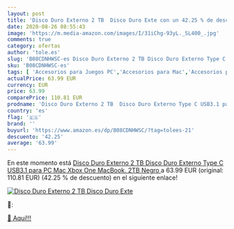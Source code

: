 ```yaml
---
layout: post
title: 'Disco Duro Externo 2 TB  Disco Duro Exte con un 42.25 % de descuento'
date: 2020-08-26 08:55:43
image: 'https://m.media-amazon.com/images/I/31iChg-93yL._SL400_.jpg'
comments: true
category: ofertas
author: 'tole.es'
slug: 'B08CDNHWSC-es Disco Duro Externo 2 TB Disco Duro Externo Type C USB3.1...'
sku: 'B08CDNHWSC-es'
tags: [ 'Accesorios para Juegos PC','Accesorios para Mac','Accesorios para PlayStation 4','Auriculares gaming con micrófono para PlayStation 4','Auriculares gaming para PC','Electrónica','Hardware y juegos para Nintendo Switch','Hardware y juegos para PlayStation 4','Juegos para Nintendo Switch','Juegos y Accesorios para Mac','Juegos y Accesorios para PC','Teclados para gamers para PC','Videojuegos','xbox', ]
actualPrice: 63.99 EUR
currency: EUR
price: 63.99
comparePrice: 110.81 EUR
prodname: 'Disco Duro Externo 2 TB  Disco Duro Externo Type C USB3.1 para PC  Mac  Xbox One  MacBook. 2TB Negro '
country: 'es'
flag: '🇪🇸'
brand: ''
buyurl: 'https://www.amazon.es/dp/B08CDNHWSC/?tag=tolees-21'
descuento: '42.25'
average: '63.99'
---
```


En este momento está [Disco Duro Externo 2 TB  Disco Duro Externo Type C USB3.1 para PC  Mac  Xbox One  MacBook. 2TB Negro ](https://www.amazon.es/dp/B08CDNHWSC/?tag=tolees-21) a 63.99 EUR (original: 110.81 EUR) (42.25 %  de descuento) en el siguiente enlace!

[![Disco Duro Externo 2 TB  Disco Duro Exte](https://m.media-amazon.com/images/I/31iChg-93yL._SL400_.jpg)](https://www.amazon.es/dp/B08CDNHWSC/?tag=tolees-21)

🔎:


[🛒 Aquí!!!](https://www.amazon.es/dp/B08CDNHWSC/?tag=tolees-21)
